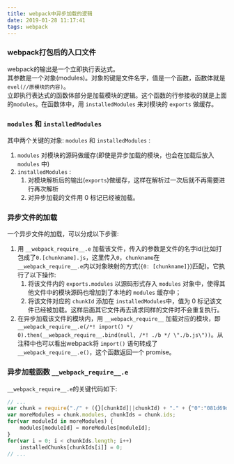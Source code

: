 ```yaml
---
title: webpack中异步加载的逻辑
date: 2019-01-28 11:17:41
tags: webpack
---
```

### webpack打包后的入口文件
webpack的输出是一个立即执行表达式。  
其参数是一个对象(modules)。对象的键是文件名字，值是一个函数，函数体就是 `evel(//原模块的内容)`。    
立即执行表达式的函数体部分是加载模块的逻辑。这个函数的行参接收的就是上面的`modules`。在函数体中，用 `installedModules` 来对模块的 `exports` 做缓存。

### `modules` 和 `installedModules`
其中两个关键的对象: `modules` 和 `installedModules` :
1. `modules` 对模块的源码做缓存(即使是异步加载的模块，也会在加载后放入 `modules` 中)
2. `installedModules` :
    1. 对模块解析后的输出(`exports`)做缓存，这样在解析过一次后就不再需要进行再次解析
    2. 对异步加载的文件用 0 标记已经被加载。

### 异步文件的加载
一个异步文件的加载，可以分成以下步骤:
1. 用 `__webpack_require__.e` 加载该文件，传入的参数是文件的名字id(比如打包成了`0.[chunkname].js`，这里传入`0`，`chunkname`在 `__webpack_require__.e`内以对象映射的方式(`{0: [chunkname]}`)匹配)。它执行了以下操作:
    1. 将该文件内的  `exports.modules` 以源码形式存入 `modules` 对象中，使得其他文件中的模块源码也增加到了本地的 `modules` 缓存中；
    2. 将该文件对应的 `chunkId` 添加在 `installedModules`中，值为 0 标记该文件已经被加载。这样后面其它文件再去请求同样的文件时不会重复执行。
2. 在异步加载该文件的模块内，用 `__webpack_require__` 加载对应的模块，即 `__webpack_require__.e(/*! import() */ 0).then(__webpack_require__.bind(null, /*! ./b */ \"./b.js\"))`。从注释中也可以看出webpack将 `import()` 语句转成了 `__webpack_require__.e()`，这个函数返回一个 promise。  

### 异步加载函数 `__webpack_require__.e`
`__webpack_require__.e`的关键代码如下:
```javascript
// ...
var chunk = require("./" + ({}[chunkId]||chunkId) + "." + {"0":"081d69d7289d20fd61af"}[chunkId] + ".js");
var moreModules = chunk.modules, chunkIds = chunk.ids;
for(var moduleId in moreModules) {
    modules[moduleId] = moreModules[moduleId];
}
for(var i = 0; i < chunkIds.length; i++)
    installedChunks[chunkIds[i]] = 0;
// ...
```
